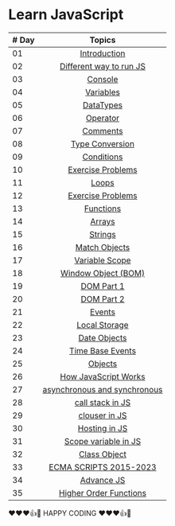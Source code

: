 # Learn JavaScript

| # Day |                                                                       Topics                                                                        |
| ----- | :-------------------------------------------------------------------------------------------------------------------------------------------------: |
| 01    |                                                             [Introduction](./01_Introduction/intoduction.md)                                                             |
| 02    |                                               [Different way to run JS](./02_different_way_run_JS/different_way_to_run.md)                                                |
| 03    |                             [Console](./03_console/console.md)                             |
| 04    |                                            [Variables](./04_Varibales/varibales.md)                                             |
| 05    |                                                     [DataTypes](./05_Datatypes/datatypes.md)                                                      |
| 06    |                                                       [Operator](./06_Operators/operators.md)                                                       |
| 07    |                                                 [Comments](./07_Comments/comments.md)                                                 |
| 08    |                                                    [Type Conversion](./08_TypeConversion/Conversion_data-type.md)                                                    |
| 09    |                             [Conditions](./09_conditions/script.js)                              |
| 10    |                                           [Exercise Problems](./11_Problems/script.js)                                           |
| 11    |                      [Loops](./12_Loops/loops.md)                      |
| 12    |                                  [Exercise Problems](./13_Problems/script.js)                                  |
| 13    |                             [Functions](./14_Function/function.md)                              |
| 14    |                                         [Arrays](./15_Arrays/array.md)                                          |
| 15    |                                                    [Strings](./16_Strings/Strings.md)                                                    |
| 16    |                                                        [Match Objects](./17_Math_Object/math_object.md)                                                         |
| 17    |                                            [Variable Scope](./18_Variable_Scope/variable_scope.md)                                             |
| 18    |                                                  [Window Object (BOM)](./19_Window/window.md)                                                   |
| 19    |                                                   [DOM Part 1](./20_DOM_Part_1/DOM_Part_1.md)                                                   |
| 20    |                                  [DOM Part 2](./21_DOM_Part_2/DOM_part2.md)                                   |
| 21    |                                                          [Events](./22_Events/Events.md)                                                          |
| 22    |                            [Local Storage](./23_LocalStorage/localStorage.md)                            |
| 23    |                                        [Date Objects](./24_Date_Object/date.md)                                        |
| 24    |                             [Time Base Events](./25_Time_Based_Events/TimeBasedEvent.md)|
| 25    |                             [Objects](./26_Objects/object.md)|
| 26    |                             [How JavaScript Works](./27_How_JS_Work/JSWorks.md)|
| 27    |                             [asynchronous  and synchronous](./27_How_JS_Work/Sync&ASync.md)|
| 28    |                             [call stack in JS](./27_How_JS_Work/callStack.md)|
| 29    |                             [clouser in JS](./27_How_JS_Work/clouser.md)|
| 30    |                             [Hosting in JS](./27_How_JS_Work/hosting.md)|
| 31    |                             [Scope variable in JS](./27_How_JS_Work/Scopr.md)|
| 32    |                             [Class Object](./25_Time_Based_Events/TimeBasedEvent.md)|
| 33    |                             [ECMA SCRIPTS 2015-2023](./28_ECMASCRIPT)|
| 34    |                             [Advance JS](./29_ADVANCE_JS)|
| 35    |                             [Higher Order Functions](./29_ADVANCE_JS/Higher_Order_function.md)|

❤️❤️❤️👍🩷 HAPPY CODING ❤️❤️❤️👍🩷


